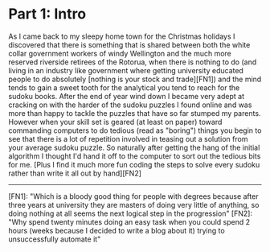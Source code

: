 # Part 1: Intro

As I came back to my sleepy home town for the Christmas holidays I discovered that there is something that is shared between both the white collar government workers of windy Wellington and the much more reserved riverside retirees of the Rotorua, when there is nothing to do (and living in an industry like government where getting university educated people to do absolutely [nothing is your stock and trade][FN1]) and the mind tends to gain a sweet tooth for the analytical you tend to reach for the sudoku books.
After the end of year wind down I became very adept at cracking on with the harder of the sudoku puzzles I found online and was more than happy to tackle the puzzles that have so far stumped my parents.
However when your skill set is geared (at least on paper) toward commanding computers to do tedious (read as "boring") things you begin to see that there is a lot of repetition involved in teasing out a solution from your average sudoku puzzle. So naturally after getting the hang of the initial algorithm I thought I'd hand it off to the computer to sort out the tedious bits for me. [Plus I find it much more fun coding the steps to solve every sudoku rather than write it all out by hand][FN2]

---
[//]: Footnotes
[FN1]: "Which is a bloody good thing for people with degrees because after three years at university they are masters of doing very little of anything, so doing nothing at all seems the next logical step in the progression"
[FN2]: "Why spend twenty minutes doing an easy task when you could spend 2 hours (weeks because I decided to write a blog about it) trying to unsuccessfully automate it"
